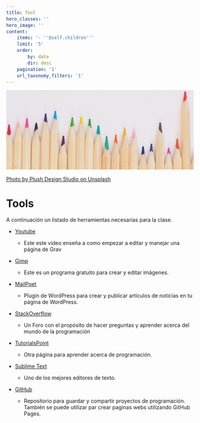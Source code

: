 ```yaml
---
title: Tool
hero_classes: ''
hero_image: ''
content:
    items: '- ''@self.children'''
    limit: '5'
    order:
        by: date
        dir: desc
    pagination: '1'
    url_taxonomy_filters: '1'
---
```


![](plush-design-studio-483666-unsplash2.jpg)

[Photo by Plush Design Studio on Unsplash](https://unsplash.com/photos/l3N9Q27zULw)


# **Tools**

A continuación un listado de herramientas necesarias para la clase.


* [Youtube](https://youtu.be/3nGqaPl4i-M)

	* Este este video enseña a como empezar a editar y manejar una página de Grav


* [Gimp](https://www.gimp.org/)

	* Este es un programa gratuito para crear y editar imágenes.


* [MailPoet](https://www.mailpoet.com/)
	* Plugin de WordPress para crear y publicar artículos de noticias en tu página de WordPress.

* [StackOverflow](https://stackoverflow.com/)
	* Un Foro con el propósito de hacer preguntas y aprender acerca del mundo de la programación

* [TutorialsPoint](https://www.tutorialspoint.com/)
	* Otra página para aprender acerca de programación.
	
* [Sublime Text](https://www.sublimetext.com/)
	* Uno de los mejores editores de texto.

* [GitHub](https://github.com)
	* Repositorio para guardar y compartir proyectos de programación. También se puede utilizar par crear paginas webs utilizando GitHub Pages.
